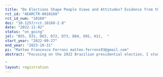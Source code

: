 ```yaml
---
title: "Do Elections Shape People Views and Attitudes? Evidence from the 2022 Brazilian Presidential Elections"
rct_id: "AEARCTR-0010160"
rct_id_num: "10160"
doi: "10.1257/rct.10160-2.0"
date: "2022-11-02"
status: "on_going"
jel: "B55, D31, D63, D72, D73, D84, D91, H11,  "
start_year: "2022-09-27"
end_year: "2023-10-31"
pi: "Matteo Francesco Ferroni matteo.ferroni93@gmail.com"
abstract: "Focusing on the 2022 Brazilian presidential election, I study how an election result can affect people's views, attitudes, and preferences. I collect more than 5,000 respondents during a 6-weeks window that goes from before the elections' first-round to after the elections' second-round. The 2022 Brazilian elections are being very polarizing and uncertain. By exploiting respondents' expectations of the election results and recontacting them right after the final result, I will manage to identify how the election's results affect people views, attitudes, and preferences. More precisely, the main outcomes are going to be respondents' perceptions of what people think, their affective polarization, and their trust towards the government are affected, and then how these effects might translate in a shift in policy preferences, distinguishing between economic and moral policies. I also elicit respondents' exposure and belief of fake news to then explore how this might affect polarization levels. In an additional wave conducted one year after the election, I conduct an experiment to identify the effect of providing good or bad news about the economy on the expectations about the country and attitudes towards violence and democracy.
"
layout: registration
---
```


